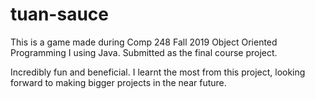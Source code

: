 # tuan-sauce

This is a game made during Comp 248 Fall 2019 Object Oriented Programming I using Java. Submitted as the final course project. 

Incredibly fun and beneficial. I learnt the most from this project, looking forward to making bigger projects in the near future. 
